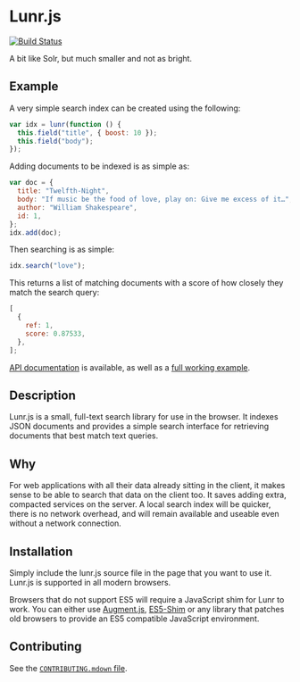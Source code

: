 # Lunr.js

[![Build Status](https://travis-ci.org/olivernn/lunr.js.png?branch=master)](https://travis-ci.org/olivernn/lunr.js)

A bit like Solr, but much smaller and not as bright.

## Example

A very simple search index can be created using the following:

```javascript
var idx = lunr(function () {
  this.field("title", { boost: 10 });
  this.field("body");
});
```

Adding documents to be indexed is as simple as:

```javascript
var doc = {
  title: "Twelfth-Night",
  body: "If music be the food of love, play on: Give me excess of it…",
  author: "William Shakespeare",
  id: 1,
};
idx.add(doc);
```

Then searching is as simple:

```javascript
idx.search("love");
```

This returns a list of matching documents with a score of how closely they match the search query:

```javascript
[
  {
    ref: 1,
    score: 0.87533,
  },
];
```

[API documentation](http://lunrjs.com/docs) is available, as well as a [full working example](http://lunrjs.com/example/).

## Description

Lunr.js is a small, full-text search library for use in the browser. It indexes JSON documents and provides a simple search interface for retrieving documents that best match text queries.

## Why

For web applications with all their data already sitting in the client, it makes sense to be able to search that data on the client too. It saves adding extra, compacted services on the server. A local search index will be quicker, there is no network overhead, and will remain available and useable even without a network connection.

## Installation

Simply include the lunr.js source file in the page that you want to use it. Lunr.js is supported in all modern browsers.

Browsers that do not support ES5 will require a JavaScript shim for Lunr to work. You can either use [Augment.js](https://github.com/olivernn/augment.js), [ES5-Shim](https://github.com/kriskowal/es5-shim) or any library that patches old browsers to provide an ES5 compatible JavaScript environment.

## Contributing

See the [`CONTRIBUTING.mdown` file](CONTRIBUTING.mdown).
